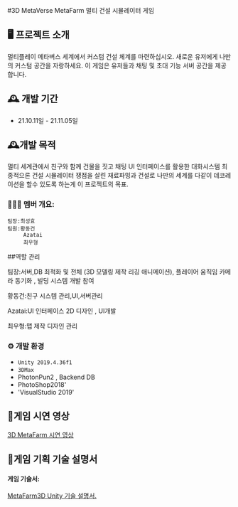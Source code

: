 #3D MetaVerse MetaFarm
멀티 건설 시뮬레이터 게임

## 🖥️ 프로젝트 소개
멀티플레이 메타버스 세계에서 커스텀 건설 체계를 마련하십시오.
새로운 유저에게 나만의 커스텀 공간을 자랑하세요.
이 게임은 유저들과 채팅 및 초대 기능 서버 공간을 제공합니다.

## 🕰️ 개발 기간
* 21.10.11일 - 21.11.05일

## 🕰️개발 목적
멀티 세계관에서 친구와 함께 건물을 짓고 채팅 UI 인터페이스를 활용한 대화시스템 최종적으론 건설 시뮬레이터 쟁점을 살린 재료파밍과
건설로 나만의 세계를 다같이 데코레이션을 할수 있도록 하는게 이 프로젝트의 목표.

### 🧑‍🤝‍🧑 멤버 개요:
    팀장:최성효
    팀원:황동건
         Azatai
         최우형 

##역할 관리
<p>팀장:서버,DB 최적화 및 전체 (3D 모델링 제작 리깅 애니메이션), 플레이어 움직임 카메라 동기화 , 빌딩 시스템 개발 참여</p>

<p>황동건:친구 시스템 관리,UI,서버관리</p>

<p>Azatai:UI 인터페이스 2D 디자인 , UI개발</p>

<p>최우형:맵 제작 디자인 관리</p>

### ⚙️ 개발 환경
- `Unity 2019.4.36f1`
- `3DMax`
-  PhotonPun2 , Backend DB
-  PhotoShop2018'
- 'VisualStudio 2019'

## 📌게임 시연 영상
<a href="https://youtu.be/UGKbNAbp1oo"> 3D MetaFarm 시연 영상 </a>

## 📌게임 기획 기술 설명서
<h4>게임 기술서:</h4><a href="https://drive.google.com/file/d/1l1aFaotpLNBXm2Jt1FA_de4rqXnQtMCz/view?usp=sharing">MetaFarm3D Unity 기술 설명서.</a>
